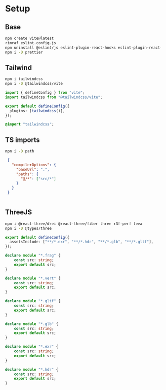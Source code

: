 # Setup

## Base

```sh
npm create vite@latest
rimraf eslint.config.js
npm uninstall @eslint/js eslint-plugin-react-hooks eslint-plugin-react-refresh typescript-eslint
npm i -D prettier
```

## Tailwind

```sh
npm i tailwindcss 
npm i -D @tailwindcss/vite
```

```ts filename="vite.config.ts"
import { defineConfig } from "vite";
import tailwindcss from "@tailwindcss/vite";

export default defineConfig({
  plugins: [tailwindcss()],
});
```

```css filename="index.css"
@import "tailwindcss";
```

## TS imports

```sh
npm i -D path
```

```json filename="tsconfig.json"
 {
   "compilerOptions": {
     "baseUrl": ".",
     "paths": {
       "@/*": ["src/*"]
     }
   }
 }
```

```ts filename="vite.config.ts"

```

## ThreeJS

```sh
npm i @react-three/drei @react-three/fiber three r3f-perf leva
npm i -D @types/three
```

```ts filename="vite.config.ts"
export default defineConfig({
  assetsInclude: ["**/*.exr", "**/*.hdr", "**/*.glb", "**/*.gltf"],
});
```

```ts filename="vite-env.d.ts"
declare module "*.frag" {
    const src: string;
    export default src;
}

declare module "*.vert" {
    const src: string;
    export default src;
}

declare module "*.gltf" {
    const src: string;
    export default src;
}

declare module "*.glb" {
    const src: string;
    export default src;
}

declare module "*.exr" {
    const src: string;
    export default src;
}

declare module "*.hdr" {
    const src: string;
    export default src;
}
```
